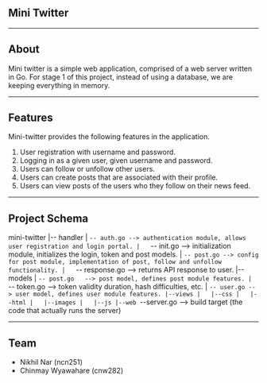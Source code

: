 ## Mini Twitter
---

## About

Mini twitter is a simple web application, comprised of a web server written in Go. For stage 1 of this project, instead of using a database, we are keeping everything in memory. 

---

## Features

Mini-twitter provides the following features in the application.

1. User registration with username and password.
2. Logging in as a given user, given username and password.
3. Users can follow or unfollow other users.
4. Users can create posts that are associated with their profile.
5. Users can view posts of the users who they follow on their news feed.

---

## Project Schema

mini-twitter
    |-- handler
    |	`-- auth.go --> authentication module, allows user registration and login portal.
    |	`-- init.go --> initialization module, initializes the login, token and post models.
    |	`-- post.go --> config for post module, implementation of post, follow and unfollow functionality.
    |	`-- response.go --> returns API response to user.
    |-- models
    |   `-- post.go   --> post model, defines post module features.
    |   `-- token.go --> token validity duration, hash difficulties, etc.
    |   `-- user.go --> user model, defines user module features.
	|--views
	|	|--css
	|	|--html
	|	|--images
	|	|--js
	|--web
		`--server.go --> build target (the code that actually runs the server)

---

## Team
* Nikhil Nar (ncn251)
* Chinmay Wyawahare (cnw282)